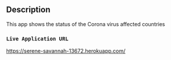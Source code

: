 ## Description

This app shows the status of the Corona virus affected countries

### `Live Application URL`

https://serene-savannah-13672.herokuapp.com/
